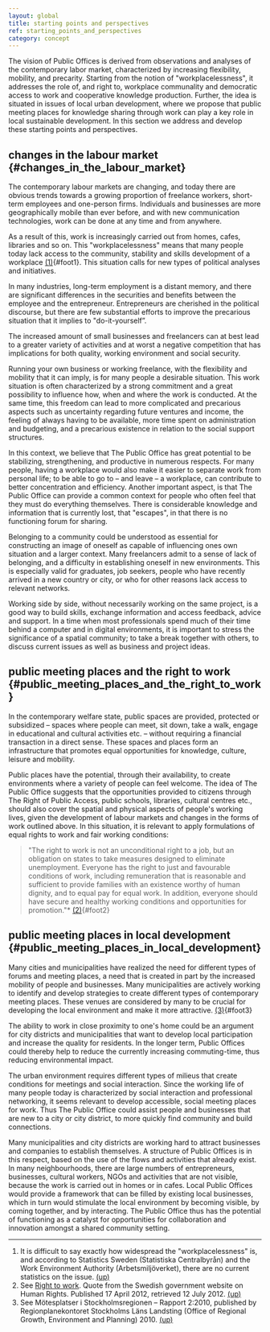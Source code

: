 ```yaml
---
layout: global
title: starting points and perspectives
ref: starting_points_and_perspectives
category: concept
---
```


The vision of Public Offices is derived from observations and analyses of the contemporary labor market, characterized by increasing flexibility, mobility, and precarity. Starting from the notion of "workplacelessness", it addresses the role of, and right to, workplace communality and democratic access to work and cooperative knowledge production. Further, the idea is situated in issues of local urban development, where we propose that public meeting places for knowledge sharing through work can play a key role in local sustainable development. In this section we address and develop these starting points and perspectives. 

## changes in the labour market {#changes_in_the_labour_market}

The contemporary labour markets are changing, and today there are obvious trends towards a growing proportion of freelance workers, short-term employees and one-person firms. Individuals and businesses are more geographically mobile than ever before, and with new communication technologies, work can be done at any time and from anywhere.
  
As a result of this, work is increasingly carried out from homes, cafes, libraries and so on. This "workplacelessness" means that many people today lack access to the community, stability and skills development of a workplace [(1)](#footnotes){#foot1}. This situation calls for new types of political analyses and initiatives.
  
In many industries, long-term employment is a distant memory, and there are significant differences in the securities and benefits between the employee and the entrepreneur. Entrepreneurs are cherished in the political discourse, but there are few substantial efforts to improve the precarious situation that it implies to "do-it-yourself”.
  
The increased amount of small businesses and freelancers can at best lead to a greater variety of activities and at worst a negative competition that has implications for both quality, working environment and social security.
  
Running your own business or working freelance, with the flexibility and mobility that it can imply, is for many people a desirable situation. This work situation is often characterized by a strong commitment and a great possibility to influence how, when and where the work is conducted. At the same time, this freedom can lead to more complicated and precarious aspects such as uncertainty regarding future ventures and income, the feeling of always having to be available, more time spent on administration and budgeting, and a precarious existence in relation to the social support structures.
  
In this context, we believe that The Public Office has great potential to be stabilizing, strengthening, and productive in numerous respects. For many people, having a workplace would also make it easier to separate work from personal life; to be able to go to – and leave – a workplace, can contribute to better concentration and efficiency. Another important aspect, is that The Public Office can provide a common context for people who often feel that they must do everything themselves. There is considerable knowledge and information that is currently lost, that "escapes", in that there is no functioning forum for sharing.
  
Belonging to a community could be understood as essential for constructing an image of oneself as capable of influencing ones own situation and a larger context. Many freelancers admit to a sense of lack of belonging, and a difficulty in establishing oneself in new environments. This is especially valid for graduates, job seekers, people who have recently arrived in a new country or city, or who for other reasons lack access to relevant networks.
  
Working side by side, without necessarily working on the same project, is a good way to build skills, exchange information and access feedback, advice and support. In a time when most professionals spend much of their time behind a computer and in digital environments, it is important to stress the significance of a spatial community; to take a break together with others, to discuss current issues as well as business and project ideas.


## public meeting places and the right to work {#public_meeting_places_and_the_right_to_work}

In the contemporary welfare state, public spaces are provided, protected or subsidized – spaces where people can meet, sit down, take a walk, engage in educational and cultural activities etc. – without requiring a financial transaction in a direct sense. These spaces and places form an infrastructure that promotes equal opportunities for knowledge, culture, leisure and mobility.

Public places have the potential, through their availability, to create environments where a variety of people can feel welcome. The idea of The Public Office suggests that the opportunities provided to citizens through The Right of Public Access, public schools, libraries, cultural centres etc., should also cover the spatial and physical aspects of people's working lives, given the development of labour markets and changes in the forms of work outlined above. In this situation, it is relevant to apply formulations of equal rights to work and fair working conditions:

> "The right to work is not an unconditional right to a job, but an obligation on states to take measures designed to eliminate unemployment. Everyone has the right to just and favourable conditions of work, including remuneration that is reasonable and sufficient to provide families with an existence worthy of human dignity, and to equal pay for equal work. In addition, everyone should have secure and healthy working conditions and opportunities for promotion."* [(2)](#footnotes){#foot2}

## public meeting places in local development {#public_meeting_places_in_local_development}

Many cities and municipalities have realized the need for different types of forums and meeting places, a need that is created in part by the increased mobility of people and businesses. Many municipalities are actively working to identify and develop strategies to create different types of contemporary meeting places. These venues are considered by many to be crucial for developing the local environment and make it more attractive. [(3)](#footnotes){#foot3} 
  
The ability to work in close proximity to one's home could be an argument for city districts and municipalities that want to develop local participation and increase the quality for residents. In the longer term, Public Offices could thereby help to reduce the currently increasing commuting-time, thus reducing environmental impact.
  
The urban environment requires different types of milieus that create conditions for meetings and social interaction. Since the working life of many people today is characterized by social interaction and professional networking, it seems relevant to develop accessible, social meeting places for work. Thus The Public Office could assist people and businesses that are new to a city or city district, to more quickly find community and build connections.
  
Many municipalities and city districts are working hard to attract businesses and companies to establish themselves. A structure of Public Offices is in this respect, based on the use of the flows and activities that already exist. In many neighbourhoods, there are large numbers of entrepreneurs, businesses, cultural workers, NGOs and activities that are not visible, because the work is carried out in homes or in cafes. Local Public Offices would provide a framework that can be filled by existing local businesses, which in turn would stimulate the local environment by becoming visible, by coming together, and by interacting. The Public Office thus has the potential of functioning as a catalyst for opportunities for collaboration and innovation amongst a shared community setting.

<hr id="footnotes"/>

01. It is difficult to say exactly how widespread the "workplacelessness" is, and according to Statistics Sweden (Statistiska Centralbyrån) and the Work Environment Authority (Arbetsmiljöverket), there are no current statistics on the issue. [(up)](#foot1)
02. See [Right to work](http://www.manskligarattigheter.se/en/human-rights/what-rights-are-there/right-to-work). Quote from the Swedish government website on Human Rights. Published 17 April 2012, retrieved 12 July 2012. [(up)](#foot2)
03. See Mötesplatser i Stockholmsregionen – Rapport 2:2010, published by Regionplanekontoret Stockholms Läns Landsting (Office of Regional Growth, Environment and Planning) 2010. [(up)](#foot3)